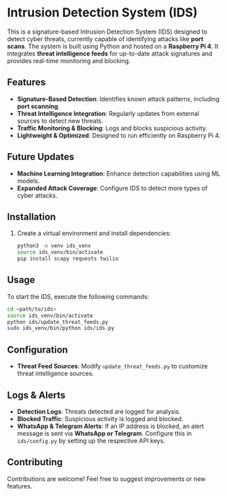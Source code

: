 # Intrusion Detection System (IDS)  

This is a signature-based Intrusion Detection System (IDS) designed to detect cyber threats, currently capable of identifying attacks like **port scans**. The system is built using Python and hosted on a **Raspberry Pi 4**. It integrates **threat intelligence feeds** for up-to-date attack signatures and provides real-time monitoring and blocking.  

## Features  

- **Signature-Based Detection**: Identifies known attack patterns, including **port scanning**.  
- **Threat Intelligence Integration**: Regularly updates from external sources to detect new threats.  
- **Traffic Monitoring & Blocking**: Logs and blocks suspicious activity.  
- **Lightweight & Optimized**: Designed to run efficiently on Raspberry Pi 4.  

## Future Updates  

- **Machine Learning Integration**: Enhance detection capabilities using ML models.  
- **Expanded Attack Coverage**: Configure IDS to detect more types of cyber attacks.  

## Installation  

1. Create a virtual environment and install dependencies:  
   ```bash
   python3 -m venv ids_venv
   source ids_venv/bin/activate
   pip install scapy requests twilio
   ```  

## Usage  

To start the IDS, execute the following commands:  

```bash
cd <path/to/ids>
source ids_venv/bin/activate
python ids/update_threat_feeds.py
sudo ids_venv/bin/python ids/ids.py
```

## Configuration  

- **Threat Feed Sources**: Modify `update_threat_feeds.py` to customize threat intelligence sources.  

## Logs & Alerts  

- **Detection Logs**: Threats detected are logged for analysis.  
- **Blocked Traffic**: Suspicious activity is logged and blocked.  
- **WhatsApp & Telegram Alerts**: If an IP address is blocked, an alert message is sent via **WhatsApp or Telegram**. Configure this in `ids/config.py` by setting up the respective API keys.  

## Contributing  

Contributions are welcome! Feel free to suggest improvements or new features.  
